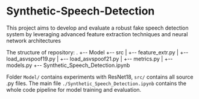 # Synthetic-Speech-Detection
This project aims to develop and evaluate a robust fake speech detection system by leveraging advanced feature extraction techniques and neural network architectures

The structure of repository:
.
+-- Model
+-- src
|   +-- feature_extr.py
|   +-- load_asvspoof19.py
|   +-- load_asvspoof21.py
|   +-- metrics.py
|   +-- models.py
+-- Synthetic_Speech_Detection.ipynb

Folder ```Model/``` contains experiments with ResNet18, ```src/``` contains all source .py files. The main file ```./Synthetic_Speech_Detection.ipynb``` contains the whole code pipeline for model training and evaluation.
